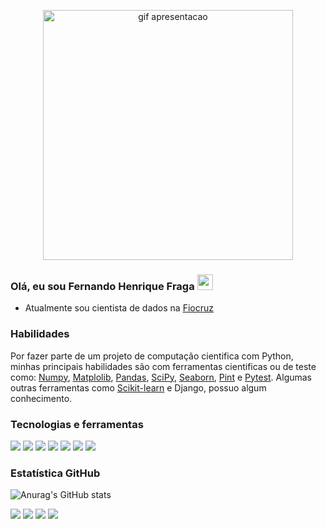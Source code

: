 <p align="center">
  <img src="https://raw.githubusercontent.com/fhfraga/fhfraga/master/imagens/apresentacao.gif" alt="gif apresentacao"height="400px" >
</p>


### Olá, eu sou Fernando Henrique Fraga <img src="https://media.giphy.com/media/hvRJCLFzcasrR4ia7z/giphy.gif" width="25px">

* Atualmente sou cientista de dados na [Fiocruz](https://portal.fiocruz.br/)

### Habilidades
Por fazer parte de um projeto de computação cientifica com Python, minhas principais habilidades são com ferramentas cientificas ou de teste como: [Numpy](https://numpy.org/), [Matplolib](https://matplotlib.org/), [Pandas](https://pandas.pydata.org/), [SciPy](https://www.scipy.org/), [Seaborn](https://seaborn.pydata.org/), [Pint](https://pint.readthedocs.io/) e [Pytest](https://pytest.org/). Algumas outras ferramentas como [Scikit-learn](https://scikit-learn.org/) e Django, possuo algum conhecimento.

### Tecnologias e ferramentas
![](https://img.shields.io/badge/OS-Linux-informational?style=flat&logo=linux&logoColor=white&color=2bbc8a)
![](https://img.shields.io/badge/Code-Git-informational?style=flat&logo=Git&logoColor=white&color=2bbc8a)
![](https://img.shields.io/badge/Code-Python-informational?style=flat&logo=python&logoColor=white&color=2bbc8a)
![](https://img.shields.io/badge/Code-LaTeX-informational?style=flat&logo=LaTeX&logoColor=white&color=2bbc8a)
![](https://img.shields.io/badge/Data_Science-Anaconda-informational?style=flat&logo=Anaconda&logoColor=white&color=2bbc8a)
![](https://img.shields.io/badge/Editor-VSCode-informational?style=flat&logo=Visual%20Studio%20Code&logoColor=white&color=2bbc8a)
![](https://img.shields.io/badge/Shell-Zsh-informational?style=flat&logo=gnu-bash&logoColor=white&color=2bbc8a)

### Estatística GitHub

![Anurag's GitHub stats](https://github-readme-stats.vercel.app/api?username=fhfraga&show_icons=true&theme=dark)


<div style="display: inline_block"> 
  <a href="https://www.linkedin.com/in/fhfraga/" target="_blank"><img src="https://img.shields.io/badge/-LinkedIn-%230077B5?style=for-the-badge&logo=linkedin&logoColor=white" target="_blank"></a> 
  <a href="https://fhfraga.github.io/" target="_blank"><img src="https://img.shields.io/badge/portfolio-000000?style=for-the-badge&logo=About.me&logoColor=white" target="_blank"></a> 
  <a href = "mailto:f.henrique.fraga@gmail.com"><img src="https://img.shields.io/badge/Gmail-D14836?style=for-the-badge&logo=gmail&logoColor=white" target="_blank"></a>
  <a href = "https://t.me/fhfraga"><img src="https://img.shields.io/badge/Telegram-2CA5E0?style=for-the-badge&logo=telegram&logoColor=white" target="_blank"></a>
</div>
